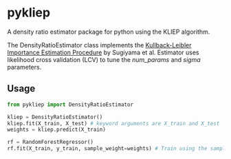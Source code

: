 # pykliep
A density ratio estimator package for python using the KLIEP algorithm.

The DensityRatioEstimator class implements the [Kullback-Leibler Importance Estimation Procedure](http://proceedings.mlr.press/v38/sasaki15.pdf) by Sugiyama et al. Estimator uses likelihood cross validation (LCV) to tune the *num_params* and *sigma* parameters.

## Usage

```python
from pykliep import DensityRatioEstimator 

kliep = DensityRatioEstimator()
kliep.fit(X_train, X_test) # keyword arguments are X_train and X_test
weights = kliep.predict(X_train)

rf = RandomForestRegressor()
rf.fit(X_train, y_train, sample_weight=weights) # Train using the sample weights!

```